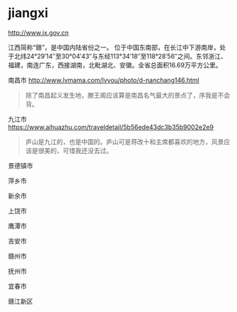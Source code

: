 # jiangxi

http://www.jx.gov.cn 

江西简称“赣”，是中国内陆省份之一。 位于中国东南部，在长江中下游南岸，处于北纬24°29′14″至30°04′43″与东经113°34′18″至118°28′56″之间。东邻浙江、福建，南连广东，西接湖南，北毗湖北、安徽。全省总面积16.69万平方公里。

南昌市 http://www.lvmama.com/lvyou/photo/d-nanchang146.html

> 除了南昌起义发生地，滕王阁应该算是南昌名气最大的景点了，序我是不会背。

九江市 https://www.aihuazhu.com/traveldetail/5b56ede43dc3b35b9002e2e9

> 庐山是九江的，也是中国的。庐山可是蒋改十和主席都喜欢的地方，风景应该是很美的，可惜我还没去过。

景德镇市

萍乡市

新余市

上饶市

鹰潭市

吉安市

赣州市

抚州市

宜春市

赣江新区